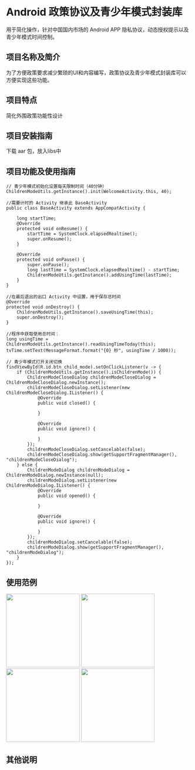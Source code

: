 # Android 政策协议及青少年模式封装库
用于简化操作，针对中国国内市场的 Android APP 隐私协议，动态授权提示以及青少年模式时间控制。

## 项目名称及简介
为了方便政策要求减少繁琐的UI和内容编写，政策协议及青少年模式封装库可以方便实现这些功能。

## 项目特点
简化外围政策功能性设计

## 项目安装指南
下载 aar 包，放入libs中

## 项目功能及使用指南
```
// 青少年模式初始化设置每天限制时间（40分钟）
ChildrenModeUtils.getInstance().init(WelcomeActivity.this, 40);
```

```
//需要计时的 Activity 继承此 BaseActivity
public class BaseActivity extends AppCompatActivity {

    long startTime;
    @Override
    protected void onResume() {
        startTime = SystemClock.elapsedRealtime();
        super.onResume();
    }

    @Override
    protected void onPause() {
        super.onPause();
        long lastTime = SystemClock.elapsedRealtime() - startTime;
        ChildrenModeUtils.getInstance().addUsingTime(lastTime);
    }
}

//在最后退出的出口 Activity 中设置，用于保存总时间
@Override
protected void onDestroy() {
    ChildrenModeUtils.getInstance().saveUsingTime(this);
    super.onDestroy();
}

//程序中获取使用总时间：
long usingTime = ChildrenModeUtils.getInstance().readUsingTimeToday(this);
tvTime.setText(MessageFormat.format("{0} 秒", usingTime / 1000));
```

```
// 青少年模式打开关闭切换
findViewById(R.id.btn_child_mode).setOnClickListener(v -> {
    if (ChildrenModeUtils.getInstance().isChildrenMode()) {
        ChildrenModeCloseDialog childrenModeCloseDialog = ChildrenModeCloseDialog.newInstance();
        childrenModeCloseDialog.setListener(new ChildrenModeCloseDialog.IListener() {
            @Override
            public void closed() {

            }

            @Override
            public void ignore() {

            }
        });
        childrenModeCloseDialog.setCancelable(false);
        childrenModeCloseDialog.show(getSupportFragmentManager(), "childrenModeCloseDialog");
    } else {
        ChildrenModeDialog childrenModeDialog = ChildrenModeDialog.newInstance(null);
        childrenModeDialog.setListener(new ChildrenModeDialog.IListener() {
            @Override
            public void opened() {

            }

            @Override
            public void ignore() {

            }
        });
        childrenModeDialog.setCancelable(false);
        childrenModeDialog.show(getSupportFragmentManager(), "childrenModeDialog");
    }
});
```

## 使用范例

<img src="https://raw.githubusercontent.com/vv1024/PrivacyProtocol/master/Screenshot_1572359751.png" width="200px" />

<img src="https://raw.githubusercontent.com/vv1024/PrivacyProtocol/master/Screenshot_1572359759.png" width="200px" />

<img src="https://raw.githubusercontent.com/vv1024/PrivacyProtocol/master/Screenshot_1572359772.png" width="200px" />

<img src="https://raw.githubusercontent.com/vv1024/PrivacyProtocol/master/Screenshot_1572359776.png" width="200px" />

## 其他说明

